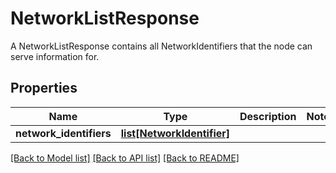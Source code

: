 # NetworkListResponse

A NetworkListResponse contains all NetworkIdentifiers that the node can serve information for.
## Properties
Name | Type | Description | Notes
------------ | ------------- | ------------- | -------------
**network_identifiers** | [**list[NetworkIdentifier]**](NetworkIdentifier.md) |  | 

[[Back to Model list]](../README.md#documentation-for-models) [[Back to API list]](../README.md#documentation-for-api-endpoints) [[Back to README]](../README.md)


